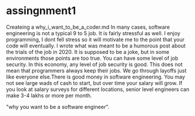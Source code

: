 # assingnment1

Createing a why_i_want_to_be_a_coder.md 
In many cases, software engineering is not a typical 9 to 5 job. It is fairly stressful as well. I enjoy programming, I dont fell stress so it will motivate me to the point that your code will eventually. I wrote what was meant to be a humorous post about the trials of the job in 2020. It is supposed to be a joke, but in some environments those points are too true. You can have some level of job security. In this economy, any level of job security is good. This does not mean that programmers always keep their jobs. We go through layoffs just like everyone else.There is good money in software engineering. You may not see large wads of cash to start, but over time your salary will grow. If you look at salary surveys for different locations, senior level engineers can make 3-4 lakhs or more per month.

"why you want to be a software engineer".